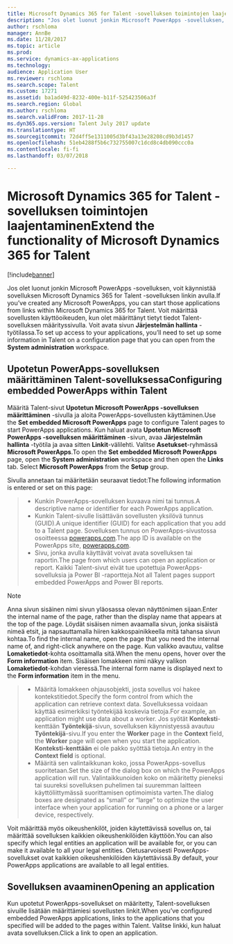 ```yaml
---
title: Microsoft Dynamics 365 for Talent -sovelluksen toimintojen laajentaminen
description: "Jos olet luonut jonkin Microsoft PowerApps -sovelluksen, voit käynnistää sovelluksen Microsoft Dynamics 365 for Talent -sovelluksen linkin avulla."
author: rschloma
manager: AnnBe
ms.date: 11/28/2017
ms.topic: article
ms.prod: 
ms.service: dynamics-ax-applications
ms.technology: 
audience: Application User
ms.reviewer: rschloma
ms.search.scope: Talent
ms.custom: 17271
ms.assetid: ba1ad49d-8232-400e-b11f-525423506a3f
ms.search.region: Global
ms.author: rschloma
ms.search.validFrom: 2017-11-28
ms.dyn365.ops.version: Talent July 2017 update
ms.translationtype: HT
ms.sourcegitcommit: 72d4ff5e1311005d3bf43a13e28208cd9b3d1457
ms.openlocfilehash: 51eb4288f5b6c732755007c1dcd8c4db090ccc0a
ms.contentlocale: fi-fi
ms.lasthandoff: 03/07/2018

---
```

# <a name="extend-the-functionality-of-microsoft-dynamics-365-for-talent"></a><span data-ttu-id="2fbe1-103">Microsoft Dynamics 365 for Talent -sovelluksen toimintojen laajentaminen</span><span class="sxs-lookup"><span data-stu-id="2fbe1-103">Extend the functionality of Microsoft Dynamics 365 for Talent</span></span>

[!include[banner](includes/banner.md)]

<span data-ttu-id="2fbe1-104">Jos olet luonut jonkin Microsoft PowerApps -sovelluksen, voit käynnistää sovelluksen Microsoft Dynamics 365 for Talent -sovelluksen linkin avulla.</span><span class="sxs-lookup"><span data-stu-id="2fbe1-104">If you’ve created any Microsoft PowerApps, you can start those applications from links within Microsoft Dynamics 365 for Talent.</span></span> <span data-ttu-id="2fbe1-105">Voit määrittää sovellusten käyttöoikeuden, kun olet määrittänyt tietyt tiedot Talent-sovelluksen määrityssivulla. Voit avata sivun **Järjestelmän hallinta** -työtilassa.</span><span class="sxs-lookup"><span data-stu-id="2fbe1-105">To set up access to your applications, you’ll need to set up some information in Talent on a configuration page that you can open from the **System administration** workspace.</span></span>

## <a name="configuring-embedded-powerapps-within-talent"></a><span data-ttu-id="2fbe1-106">Upotetun PowerApps-sovelluksen määrittäminen Talent-sovelluksessa</span><span class="sxs-lookup"><span data-stu-id="2fbe1-106">Configuring embedded PowerApps within Talent</span></span>
<span data-ttu-id="2fbe1-107">Määritä Talent-sivut **Upotetun Microsoft PowerApps -sovelluksen määrittäminen** -sivulla ja aloita PowerApps-sovellusten käyttäminen.</span><span class="sxs-lookup"><span data-stu-id="2fbe1-107">Use the **Set embedded Microsoft PowerApps** page to configure Talent pages to start PowerApps applications.</span></span> <span data-ttu-id="2fbe1-108">Kun haluat avata **Upotetun Microsoft PowerApps -sovelluksen määrittäminen** -sivun, avaa **Järjestelmän hallinta** -työtila ja avaa sitten **Linkit**-välilehti. Valitse **Asetukset**-ryhmässä **Microsoft PowerApps**.</span><span class="sxs-lookup"><span data-stu-id="2fbe1-108">To open the **Set embedded Microsoft PowerApps** page, open the **System administration** workspace and then open the **Links** tab. Select **Microsoft PowerApps** from the **Setup** group.</span></span> 

<span data-ttu-id="2fbe1-109">Sivulla annetaan tai määritetään seuraavat tiedot:</span><span class="sxs-lookup"><span data-stu-id="2fbe1-109">The following information is entered or set on this page:</span></span> 

> - <span data-ttu-id="2fbe1-110">Kunkin PowerApps-sovelluksen kuvaava nimi tai tunnus.</span><span class="sxs-lookup"><span data-stu-id="2fbe1-110">A descriptive name or identifier for each PowerApps application.</span></span>
> - <span data-ttu-id="2fbe1-111">Kunkin Talent-sivulle lisättävän sovellusten yksilövä tunnus (GUID).</span><span class="sxs-lookup"><span data-stu-id="2fbe1-111">A unique identifier (GUID) for each application that you add to a Talent page.</span></span> <span data-ttu-id="2fbe1-112">Sovelluksen tunnus on PowerApps-sivustossa osoitteessa [powerapps.com](http://powerapps.com/).</span><span class="sxs-lookup"><span data-stu-id="2fbe1-112">The app ID is available on the PowerApps site, [powerapps.com](http://powerapps.com/).</span></span> 
> - <span data-ttu-id="2fbe1-113">Sivu, jonka avulla käyttävät voivat avata sovelluksen tai raportin.</span><span class="sxs-lookup"><span data-stu-id="2fbe1-113">The page from which users can open an application or report.</span></span> <span data-ttu-id="2fbe1-114">Kaikki Talent-sivut eivät tue upotettuja PowerApps-sovelluksia ja Power BI -raportteja.</span><span class="sxs-lookup"><span data-stu-id="2fbe1-114">Not all Talent pages support embedded PowerApps and Power BI reports.</span></span> 

 > [!NOTE]
 >  <span data-ttu-id="2fbe1-115">Anna sivun sisäinen nimi sivun yläosassa olevan näyttönimen sijaan.</span><span class="sxs-lookup"><span data-stu-id="2fbe1-115">Enter the internal name of the page, rather than the display name that appears at the top of the page.</span></span> <span data-ttu-id="2fbe1-116">Löydät sisäisen nimen avaamalla sivun, jonka sisäistä nimeä etsit, ja napsauttamalla hiiren kakkospainikkeella mitä tahansa sivun kohtaa.</span><span class="sxs-lookup"><span data-stu-id="2fbe1-116">To find the internal name, open the page that you need the internal name of, and right-click anywhere on the page.</span></span> <span data-ttu-id="2fbe1-117">Kun valikko avautuu, valitse **Lomaketiedot**-kohta osoittamalla sitä.</span><span class="sxs-lookup"><span data-stu-id="2fbe1-117">When the menu opens, hover over the **Form information** item.</span></span> <span data-ttu-id="2fbe1-118">Sisäisen lomakkeen nimi näkyy valikon **Lomaketiedot**-kohdan vieressä.</span><span class="sxs-lookup"><span data-stu-id="2fbe1-118">The internal form name is displayed next to the **Form information** item in the menu.</span></span>
 
> - <span data-ttu-id="2fbe1-119">Määritä lomakkeen ohjausobjekti, josta sovellus voi hakee kontekstitiedot.</span><span class="sxs-lookup"><span data-stu-id="2fbe1-119">Specify the form control from which the application can retrieve context data.</span></span> <span data-ttu-id="2fbe1-120">Sovelluksessa voidaan käyttää esimerkiksi työntekijää koskevia tietoja.</span><span class="sxs-lookup"><span data-stu-id="2fbe1-120">For example, an application might use data about a worker.</span></span> <span data-ttu-id="2fbe1-121">Jos syötät **Konteksti**-kenttään **Työntekijä**-sivun, sovelluksen käynnistyessä avautuu **Työntekijä**-sivu.</span><span class="sxs-lookup"><span data-stu-id="2fbe1-121">If you enter the **Worker** page in the **Context** field, the **Worker** page will open when you start the application.</span></span> <span data-ttu-id="2fbe1-122">**Konteksti-kenttään** ei ole pakko syöttää tietoja.</span><span class="sxs-lookup"><span data-stu-id="2fbe1-122">An entry in the **Context field** is optional.</span></span> 
> - <span data-ttu-id="2fbe1-123">Määritä sen valintaikkunan koko, jossa PowerApps-sovellus suoritetaan.</span><span class="sxs-lookup"><span data-stu-id="2fbe1-123">Set the size of the dialog box on which the PowerApps application will run.</span></span> <span data-ttu-id="2fbe1-124">Valintaikkunoiden koko on määritetty pieneksi tai suureksi sovelluksen puhelimen tai suuremman laitteen käyttöliittymässä suorittamisen optimoimista varten.</span><span class="sxs-lookup"><span data-stu-id="2fbe1-124">The dialog boxes are designated as “small” or “large” to optimize the user interface when your application for running on a phone or a larger device, respectively.</span></span> 

<span data-ttu-id="2fbe1-125">Voit määrittää myös oikeushenkilöt, joiden käytettävissä sovellus on, tai määrittää sovelluksen kaikkien oikeushenkilöiden käyttöön.</span><span class="sxs-lookup"><span data-stu-id="2fbe1-125">You can also specify which legal entities an application will be available for, or you can make it available to all your legal entities.</span></span> <span data-ttu-id="2fbe1-126">Oletusarvoisesti PowerApps-sovellukset ovat kaikkien oikeushenkilöiden käytettävissä.</span><span class="sxs-lookup"><span data-stu-id="2fbe1-126">By default, your PowerApps applications are available to all legal entities.</span></span>

## <a name="opening-an-application"></a><span data-ttu-id="2fbe1-127">Sovelluksen avaaminen</span><span class="sxs-lookup"><span data-stu-id="2fbe1-127">Opening an application</span></span>
<span data-ttu-id="2fbe1-128">Kun upotetut PowerApps-sovellukset on määritetty, Talent-sovelluksen sivuille lisätään määrittämiesi sovellusten linkit.</span><span class="sxs-lookup"><span data-stu-id="2fbe1-128">When you’ve configured embedded PowerApps applications, links to the applications that you specified will be added to the pages within Talent.</span></span> <span data-ttu-id="2fbe1-129">Valitse linkki, kun haluat avata sovelluksen.</span><span class="sxs-lookup"><span data-stu-id="2fbe1-129">Click a link to open an application.</span></span> 



